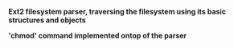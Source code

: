 **Ext2 filesystem parser, traversing the filesystem using its basic structures and objects**

**'chmod' command implemented ontop of the parser**
